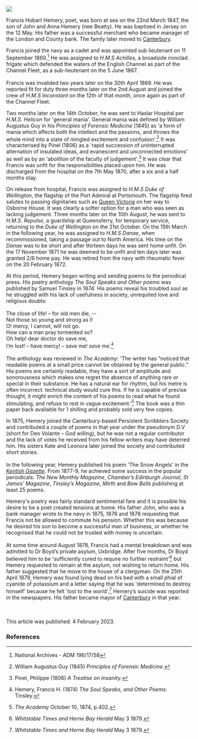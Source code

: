<a href="https://www.kent-maps.online"><img src="https://www.kent-maps.online/juncture/ve-button.png"></a>
<param ve-config title="Francis Hobart Hemery (1847-1879)" author="Michelle Crowther" layout="vtl" banner="https://upload.wikimedia.org/wikipedia/commons/b/b7/Ship_rigged_ironclad_%28HMS_Achilles_in_port%29_%28cropped%29_RMG_PW8172.jpg">

Francis Hobart Hemery, poet, was born at sea on the 22nd March 1847, the son of John and Anna Hemery (nee Beatty). He was baptised in Jersey on the 12 May. His father was a successful merchant who became manager of the London and County bank. The family later moved to [Canterbury](/19c/19c-canterbury).
<param ve-image url="https://stor.artstor.org/stor/4299961a-be83-4924-adc5-ffdf01917220" label="London and County Bank, 11, The Parade, Canterbury" attribution="Michelle Crowther">

Francis joined the navy as a cadet and was appointed sub lieutenant on 11 September 1860.[^ref1] He was assigned to _H.M.S Achilles_, a broadside ironclad frigate which defended the waters of the English Channel as part of the Channel Fleet, as a sub-lieutenant on the 5 June 1867.  
<br>
Francis was invalided two years later on the 30th April 1869.  He was reported fit for duty three months later on the 2nd August and joined the crew of _H.M.S Inconstant_ on the 12th of that month, once again as part of the Channel Fleet.
<param ve-image url="https://upload.wikimedia.org/wikipedia/commons/b/b7/Ship_rigged_ironclad_%28HMS_Achilles_in_port%29_%28cropped%29_RMG_PW8172.jpg" label="Ship rigged ironclad H.M.S Achilles in port" attribution="Woolley, C E A,Greenwich Maritime Museum via Wikimedia Commons" license=" CC BY-SA 4.0">

Two months later on the 14th October, he was sent to Haslar Hospital per _H.M.S. Helicon_ for 'general mania'. General mania was defined by William Augustus Guy in his _Principles of Forensic Medicine_ (1845) as 'a form of mania which affects both the intellect and the passions, and throws the whole mind into a state of mingled excitement and confusion'.[^ref2] It was characterised by Pinel (1806) as a 'rapid succession of uninterrupted alternation of insulated ideas, and evanescent and unconnected emotions' as well as by an 'abolition of the faculty of judgement'.[^ref3] It was clear that Francis was unfit for the responsibilities placed upon him. He was discharged from the hospital on the 7th May 1870, after a six and a half months stay.
<param ve-image url="https://iiif.wellcomecollection.org/image/L0016100/full/full/0/default.jpg" label=" Traité médico-philosophique sur l'aliénation mentale, ou la manie" attribution="Philippe Pinel. Wellcome Collection">

On release from hospital, Francis was assigned to _H.M.S Duke of Wellington_, the flagship of the Port Admiral at Portsmouth. The flagship fired salutes to passing dignitaries such as [Queen Victoria](/19c/19c-victoria-biography) on her way to Osborne House. It was clearly a softer option for a man who was seen as lacking judgement.  Three months later on the 10th August, he was sent to _H.M.S. Repulse_, a guardship at Queensferry, for temporary service, returning to the _Duke of Wellington_ on the 21st October. On the 15th March in the following year, he was assigned to _H.M.S Danae_, when recommissioned, taking a passage out to North America.  His time on the _Danae_ was to be short and after thirteen days he was sent home unfit. On the 17 November 1871 he was deemed to be unfit and ten days later was granted 2/6 home pay. He was retired from the navy with rheumatic fever on the 20 February 1872. 
<param ve-image url="https://upload.wikimedia.org/wikipedia/commons/b/b1/HMS_Duke_of_Wellington_RMG_PU6198.tiff" label="H.M.S. Duke of Wellington, 1872" attribution="Griffin and Co, Public domain, via Wikimedia Commons">

At this period, Hemery began writing and sending poems to the periodical press. His poetry anthology _The Soul Speaks and Other poems_ was published by Samuel Tinsley in 1874. His poems reveal his troubled soul as he struggled with his lack of usefulness in society, unrequited love and religious doubts: 
<br><br>
The close of life! – for old men die, --    
Not those so young and strong as I!   
O! mercy, I cannot, will not go.   
How can a man pray tormented so?   
Oh help! dear doctor do save me,   
I’m lost! – have mercy! – save me! _save me_.[^ref4]
<br><br>
The anthology was reviewed in _The Academy_: 'The writer has “noticed that readable poems at a small price cannot be obtained by the general public.” His poems are certainly readable, they have a sort of amplitude and sonorousness which makes one regret the absence of anything rare or special in their substance. He has a natural ear for rhythm, but his metre is often incorrect: technical study would cure this. If he is capable of precise thought, it might enrich the content of his poems to read what he found stimulating, and refuse to rest in vague excitement.'[^ref5] The book was a thin paper back available for 1 shilling and probably sold very few copies.
<param ve-image url="https://upload.wikimedia.org/wikipedia/commons/8/85/Carl_Spitzweg_-_Der_arme_Poet_%28Neue_Pinakothek%29.jpg" label="Der arme Poet -  the poor poet" attribution="Carl Spitzweg, Schack Collection, Public domain, via Wikimedia Commons">

In 1875, Hemery joined the Canterbury-based Persistent Scribblers Society and contributed a couple of poems in that year under the pseudonym D.V (short for Deo Volante – God willing), but he was not a regular contributor and the lack of votes he received from his fellow writers may have deterred him. His sisters Kate and Leonora later joined the society and contributed short stories.  
<br>
In the following year, Hemery published his poem 'The Snow Angels' in the [_Kentish Gazette_](/18c/18c-kentish-gazette).  From 1877-9, he achieved some success in the popular periodicals: _The New Monthly Magazine_, _Chamber’s Edinburgh Journal_, _St James’ Magazine_, _Tinsley’s Magazine_, _Mirth_ and _Bow Bells_ publishing at least 25 poems. 
<param ve-image url="https://stor.artstor.org/stor/3cb447d3-c9cf-47a9-aac5-f019f2f745aa" label="Dane John Gardens, Canterbury" attribution="Kent Maps Online">

Hemery's poetry was fairly standard sentimental fare and it is possible his desire to be a poet created tensions at home. His father John, who was a bank manager wrote to the navy in 1875, 1876 and 1878 requesting that Francis not be allowed to commute his pension. Whether this was because he desired his son to become a successful man of business, or whether he recognised that he could not be trusted with money is uncertain.
<br><br>
At some time around August 1878, Francis had a mental breakdown and was admitted to Dr Boyd’s private asylum, Uxbridge. After five months, Dr Boyd believed him to be 'sufficiently cured to require no further restraint'[^ref6] but Hemery requested to remain at the asylum, not wishing to return home. His father suggested that he move to the house of a clergyman. On the 25th April 1879, Hemery was found lying dead on his bed with a small phial of cyanide of potassium and a letter saying that he was 'determined to destroy himself' because he felt 'lost to the world'.[^ref7]   Hemery’s suicide was reported in the newspapers. His father became mayor of [Canterbury](/19c/19c-canterbury) in that year.
<param ve-image url="https://upload.wikimedia.org/wikipedia/commons/4/4d/The_animals_and_man%3B_an_elementary_textbook_of_zoology_and_human_physiology_%281911%29_%2814784600372%29.jpg" label="The animals and man: an elementary textbook of zoology and human physiology, 1911" attribution="Internet Archive Book Images, No restrictions, via Wikimedia Commons">
<br><br>
This article was published: 4 February 2023.

### References

[^ref1]: National Archives - ADM 196/17/58
[^ref2]: William Augustus Guy (1845) _Principles of Forensic Medicine_.
[^ref3]: Pinel, Philippe (1806) _A Treatise on Insanity_.
[^ref4]: Hemery, Francis H. (1874) _The Soul Speaks, and Other Poems_. Tinsley.
[^ref5]: _The Academy_ October 10, 1874, p.402.
[^ref6]: _Whitstable Times and Herne Bay Herald_ May 3 1879.
[^ref7]: _Whitstable Times and Herne Bay Herald_ May 3 1879.
